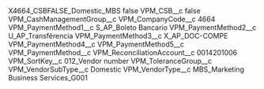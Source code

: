 <?xml version="1.0" encoding="UTF-8"?>
<CustomMetadata xmlns="http://soap.sforce.com/2006/04/metadata" xmlns:xsi="http://www.w3.org/2001/XMLSchema-instance" xmlns:xsd="http://www.w3.org/2001/XMLSchema">
    <label>X4664_CSBFALSE_Domestic_MBS</label>
    <protected>false</protected>
    <values>
        <field>VPM_CSB__c</field>
        <value xsi:type="xsd:boolean">false</value>
    </values>
    <values>
        <field>VPM_CashManagementGroup__c</field>
        <value xsi:nil="true"/>
    </values>
    <values>
        <field>VPM_CompanyCode__c</field>
        <value xsi:type="xsd:string">4664</value>
    </values>
    <values>
        <field>VPM_PaymentMethod1__c</field>
        <value xsi:type="xsd:string">S_AP_Boleto Bancario</value>
    </values>
    <values>
        <field>VPM_PaymentMethod2__c</field>
        <value xsi:type="xsd:string">U_AP_Transfêrencia</value>
    </values>
    <values>
        <field>VPM_PaymentMethod3__c</field>
        <value xsi:type="xsd:string">X_AP_DOC-COMPE</value>
    </values>
    <values>
        <field>VPM_PaymentMethod4__c</field>
        <value xsi:nil="true"/>
    </values>
    <values>
        <field>VPM_PaymentMethod5__c</field>
        <value xsi:nil="true"/>
    </values>
    <values>
        <field>VPM_PaymentMethod__c</field>
        <value xsi:nil="true"/>
    </values>
    <values>
        <field>VPM_ReconciliationAccount__c</field>
        <value xsi:type="xsd:string">0014201006</value>
    </values>
    <values>
        <field>VPM_SortKey__c</field>
        <value xsi:type="xsd:string">012_Vendor number</value>
    </values>
    <values>
        <field>VPM_ToleranceGroup__c</field>
        <value xsi:nil="true"/>
    </values>
    <values>
        <field>VPM_VendorSubType__c</field>
        <value xsi:type="xsd:string">Domestic</value>
    </values>
    <values>
        <field>VPM_VendorType__c</field>
        <value xsi:type="xsd:string">MBS_Marketing Business Services_G001</value>
    </values>
</CustomMetadata>
